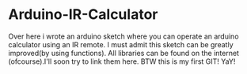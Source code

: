 # Arduino-IR-Calculator
Over here i wrote an arduino sketch where you can operate an arduino calculator using an IR remote.
I must admit this sketch can be greatly improved(by using functions).
All libraries can be found on the internet (ofcourse).I'll soon try to link them here.
BTW this is my first GIT! YaY!

